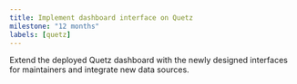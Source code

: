 ```yaml
---
title: Implement dashboard interface on Quetz
milestone: "12 months"
labels: [quetz]
---
```


Extend the deployed Quetz dashboard with the newly designed interfaces for
maintainers and integrate new data sources.